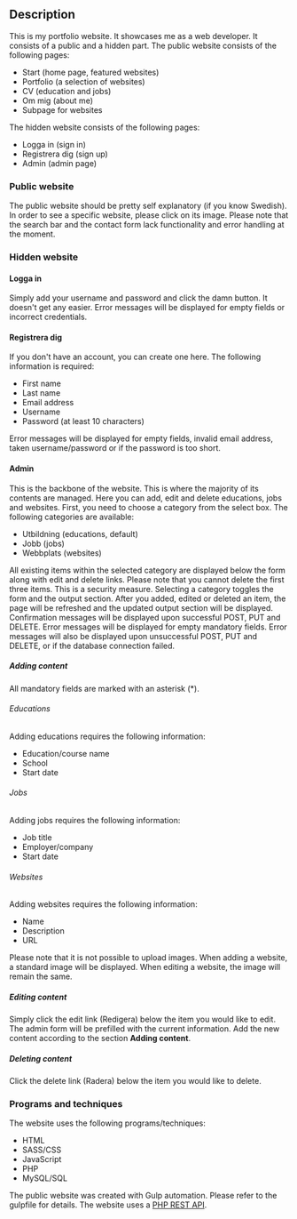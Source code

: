 ## Description
This is my portfolio website. It showcases me as a web developer.
It consists of a public and a hidden part.
The public website consists of the following pages:
- Start (home page, featured websites)
- Portfolio (a selection of websites)
- CV (education and jobs)
- Om mig (about me)
- Subpage for websites

The hidden website consists of the following pages:
- Logga in (sign in)
- Registrera dig (sign up)
- Admin (admin page)
### Public website
The public website should be pretty self explanatory (if you know Swedish).
In order to see a specific website, please click on its image.
Please note that the search bar and the contact form lack functionality
and error handling at the moment.
### Hidden website
#### Logga in
Simply add your username and password and click the damn button.
It doesn't get any easier. Error messages will be displayed for empty fields
or incorrect credentials.
#### Registrera dig
If you don't have an account, you can create one here.
The following information is required:
- First name
- Last name
- Email address
- Username
- Password (at least 10 characters)

Error messages will be displayed for empty fields, invalid email address,
taken username/password or if the password is too short.
#### Admin
This is the backbone of the website. This is where the majority of its contents are managed.
Here you can add, edit and delete educations, jobs and websites.
First, you need to choose a category from the select box.
The following categories are available:
- Utbildning (educations, default)
- Jobb (jobs)
- Webbplats (websites)

All existing items within the selected category are displayed below the form along with 
edit and delete links. Please note that you cannot delete the first three items. 
This is a security measure. Selecting a category toggles the form and the output section.
After you added, edited or deleted an item, the page will be refreshed and the updated
output section will be displayed.
Confirmation messages will be displayed upon successful POST, PUT and DELETE.
Error messages will be displayed for empty mandatory fields.
Error messages will also be displayed upon unsuccessful POST, PUT and DELETE,
or if the database connection failed.
##### Adding content
All mandatory fields are marked with an asterisk (*).
###### Educations
Adding educations requires the following information:
- Education/course name
- School
- Start date
###### Jobs
Adding jobs requires the following information:
- Job title
- Employer/company
- Start date
###### Websites
Adding websites requires the following information:
- Name
- Description
- URL

Please note that it is not possible to upload images. When adding a website, a standard
image will be displayed. When editing a website, the image will remain the same.
##### Editing content
Simply click the edit link (Redigera) below the item you would like to edit.
The admin form will be prefilled with the current information.
Add the new content according to the section **Adding content**.
##### Deleting content
Click the delete link (Radera) below the item you would like to delete.
### Programs and techniques
The website uses the following programs/techniques:
- HTML
- SASS/CSS
- JavaScript
- PHP
- MySQL/SQL

The public website was created with Gulp automation.
Please refer to the gulpfile for details.
The website uses a [PHP REST API](https://github.com/marzin89/portfolio-rest-api).

